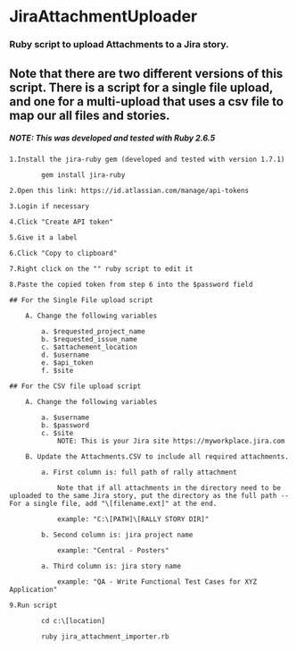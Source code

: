 # JiraAttachmentUploader

### Ruby script to upload Attachments to a Jira story.

## Note that there are two different versions of this script. There is a script for a single file upload, and one for a multi-upload that uses a csv file to map our all files and stories.  

##### NOTE: This was developed and tested with Ruby 2.6.5

	1.Install the jira-ruby gem (developed and tested with version 1.7.1)

		    gem install jira-ruby
	
	2.Open this link: https://id.atlassian.com/manage/api-tokens

	3.Login if necessary

	4.Click "Create API token" 

	5.Give it a label

	6.Click "Copy to clipboard" 

	7.Right click on the "" ruby script to edit it

	8.Paste the copied token from step 6 into the $password field
	
	## For the Single File upload script 
		
		A. Change the following variables 
	
			a. $requested_project_name
			b. $requested_issue_name 
			c. $attachement_location 
			d. $username 
			e. $api_token 
			f. $site	
	
	## For the CSV file upload script 
	
		A. Change the following variables
		
			a. $username 
			b. $password  
			c. $site
				NOTE: This is your Jira site https://myworkplace.jira.com			
		
		B. Update the Attachments.CSV to include all required attachments.
		
			a. First column is: full path of rally attachment
			
				Note that if all attachments in the directory need to be uploaded to the same Jira story, put the directory as the full path -- For a single file, add "\[filename.ext]" at the end.
				
				example: "C:\[PATH]\[RALLY STORY DIR]"
				
			b. Second column is: jira project name	
				
				example: "Central - Posters"
			
			a. Third column is: jira story name
				
				example: "QA - Write Functional Test Cases for XYZ Application"
	
	9.Run script

		    cd c:\[location]
		
		    ruby jira_attachment_importer.rb
